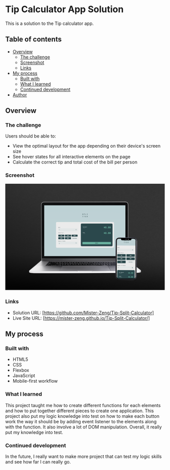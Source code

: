 # Tip Calculator App Solution

This is a solution to the Tip calculator app.

## Table of contents

- [Overview](#overview)
  - [The challenge](#the-challenge)
  - [Screenshot](#screenshot)
  - [Links](#links)
- [My process](#my-process)
  - [Built with](#built-with)
  - [What I learned](#what-i-learned)
  - [Continued development](#continued-development)
- [Author](#author)

## Overview

### The challenge

Users should be able to:

- View the optimal layout for the app depending on their device's screen size
- See hover states for all interactive elements on the page
- Calculate the correct tip and total cost of the bill per person

### Screenshot

![](https://github.com/Mister-Zeng/Portfolio-Website/blob/main/images/tip-calculator.png?raw=true)

### Links

- Solution URL: [https://github.com/Mister-Zeng/Tip-Split-Calculator]
- Live Site URL: [https://mister-zeng.github.io/Tip-Split-Calculator/]

## My process

### Built with

- HTML5 
- CSS 
- Flexbox
- JavaScript
- Mobile-first workflow

### What I learned

This project taught me how to create different functions for each elements and how to put together different pieces to create one application. This project also put my logic knowledge into test on how to make each button work the way it should be by adding event listener to the elements along with the function. It also involve a lot of DOM manipulation. Overall, it really put my knowledge into test. 

### Continued development

In the future, I really want to make more project that can test my logic skills and see how far I can really go. 

